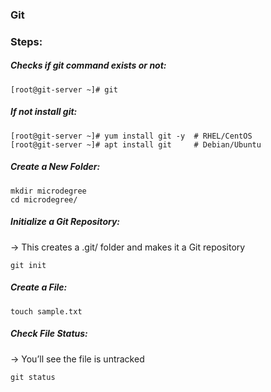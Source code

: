 ### Git
### Steps:
##### Checks if git command exists or not:
```commandline
[root@git-server ~]# git
```
##### If not install git:
```commandline
[root@git-server ~]# yum install git -y  # RHEL/CentOS
[root@git-server ~]# apt install git     # Debian/Ubuntu
```

##### Create a New Folder:
```commandline
mkdir microdegree 
cd microdegree/ 
```
#####  Initialize a Git Repository:
→ This creates a .git/ folder and makes it a Git repository
```commandline
git init
```
##### Create a File:
```commandline
touch sample.txt 
```
##### Check File Status:
→ You’ll see the file is untracked
```commandline
git status
```
##### 


